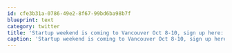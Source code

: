 ```yaml
---
id: cfe3b31a-0786-49e2-8f67-99bd6ba98b7f
blueprint: text
category: twitter
title: 'Startup weekend is coming to Vancouver Oct 8-10, sign up here: http://tinyurl.com/2ec2rkd #swvancouver'
caption: 'Startup weekend is coming to Vancouver Oct 8-10, sign up here: http://tinyurl.com/2ec2rkd <span class="hashtag hashtag_local">#<a href="http://tweettemp.darylchymko.ca/?tag=swvancouver">swvancouver</a>'
---
```

